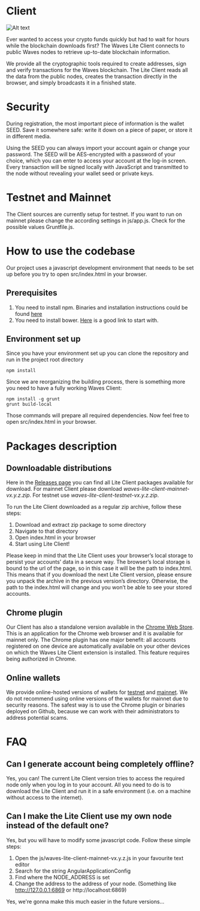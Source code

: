 # Client

![Alt text](https://pbs.twimg.com/media/CjUjPVgVAAA60Pv.jpg "Waves Lite Client Screen")

Ever wanted to access your crypto funds quickly but had to wait for hours while the blockchain downloads first?
The Waves Lite Client connects to public Waves nodes to retrieve up-to-date blockchain information.

We provide all the cryptographic tools required to create addresses, sign and verify transactions for the Waves blockchain.
The Lite Client reads all the data from the public nodes, creates the transaction directly in the browser,
and simply broadcasts it in a finished state.

# Security

During registration, the most important piece of information is the wallet SEED. Save it somewhere safe:
write it down on a piece of paper, or store it in different media.


Using the SEED you can always import your account again or change your password. The SEED will be AES-encrypted
with a password of your choice, which you can enter to access your account at the log-in screen.
Every transaction will be signed locally with JavaScript and transmitted to the node without revealing your wallet seed or private keys.

# Testnet and Mainnet

The Client sources are currently setup for testnet.
If you want to run on mainnet please change the according settings in js/app.js. Check for the possible values Gruntfile.js.

# How to use the codebase

Our project uses a javascript development environment that needs to be set up before you try to open src/index.html in your browser.

## Prerequisites

1. You need to install npm. Binaries and installation instructions could be found [here](https://nodejs.org/en/download/)
2. You need to install bower. [Here](https://bower.io/) is a good link to start with.

## Environment set up

Since you have your environment set up you can clone the repository and run in the project root directory
```
npm install
```
Since we are reorganizing the building process, there is something more you need to have a fully working Waves Client:
```
npm install -g grunt
grunt build-local
```
Those commands will prepare all required dependencies. Now feel free to open src/index.html in your browser.

# Packages description

## Downloadable distributions

Here in the [Releases page](https://github.com/wavesplatform/WavesGUI/releases) you can find all Lite Client packages available for download.
For mainnet Client please download *waves-lite-client-mainnet-vx.y.z.zip*.
For testnet use *waves-lite-client-testnet-vx.y.z.zip*.

To run the Lite Client downloaded as a regular zip archive, follow these steps:
1. Download and extract zip package to some directory
2. Navigate to that directory
3. Open index.html in your browser
4. Start using Lite Client!

Please keep in mind that the Lite Client uses your browser’s local storage to persist your accounts’ data in a secure way.
The browser’s local storage is bound to the url of the page, so in this case it will be the path to index.html.
This means that if you download the next Lite Client version, please ensure you unpack the archive in the previous version’s directory.
Otherwise, the path to the index.html will change and you won’t be able to see your stored accounts.

## Chrome plugin

Our Client has also a standalone version available in the [Chrome Web Store](https://chrome.google.com/webstore/detail/wavesliteapp/kfmcaklajknfekomaflnhkjjkcjabogm).
This is an application for the Chrome web browser and it is available for mainnet only.
The Chrome plugin has one major benefit: all accounts registered on one device are automatically available on your other devices on which the Waves Lite Client extension is installed.
This feature requires being authorized in Chrome.

## Online wallets

We provide online-hosted versions of wallets for [testnet](https://testnet.waveswallet.io) and [mainnet](https://waveswallet.io).
We do not recommend using online versions of the wallets for mainnet due to security reasons.
The safest way is to use the Chrome plugin or binaries deployed on Github, because we can work with their administrators to address potential scams.

# FAQ
## Can I generate account being completely offline?

Yes, you can! The current Lite Client version tries to access the required node only when you log in to your account.
All you need to do is to download the Lite Client and run it in a safe environment (i.e. on a machine without access to the internet).

## Can I make the Lite Client use my own node instead of the default one?

Yes, but you will have to modify some javascript code. Follow these simple steps:
1. Open the js/waves-lite-client-mainnet-vx.y.z.js in your favourite text editor
2. Search for the string AngularApplicationConfig
3. Find where the NODE_ADDRESS is set
4. Change the address to the address of your node. (Something like http://127.0.0.1:6869 or http://localhost:6869)

Yes, we're gonna make this much easier in the future versions...
